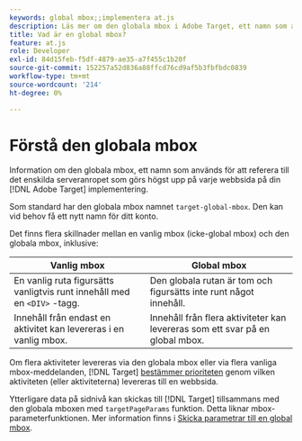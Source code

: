 ```yaml
---
keywords: global mbox;;implementera at.js
description: Läs mer om den globala mbox i Adobe Target, ett namn som används för att hänvisa till det enda serveranropet som gjordes högst upp på varje webbsida på din [!DNL Target] implementering.
title: Vad är en global mbox?
feature: at.js
role: Developer
exl-id: 84d15feb-f5df-4879-ae35-a7f455c1b20f
source-git-commit: 152257a52d836a88ffcd76cd9af5b3fbfbdc0839
workflow-type: tm+mt
source-wordcount: '214'
ht-degree: 0%

---
```


# Förstå den globala mbox

Information om den globala mbox, ett namn som används för att referera till det enskilda serveranropet som görs högst upp på varje webbsida på din [!DNL Adobe Target] implementering.

Som standard har den globala mbox namnet `target-global-mbox`. Den kan vid behov få ett nytt namn för ditt konto.

Det finns flera skillnader mellan en vanlig mbox (icke-global mbox) och den globala mbox, inklusive:

| Vanlig mbox | Global mbox |
|--- |--- |
| En vanlig ruta figursätts vanligtvis runt innehåll med en `<DIV>` -tagg. | Den globala rutan är tom och figursätts inte runt något innehåll. |
| Innehåll från endast en aktivitet kan levereras i en vanlig mbox. | Innehåll från flera aktiviteter kan levereras som ett svar på en global mbox. |

Om flera aktiviteter levereras via den globala mbox eller via flera vanliga mbox-meddelanden, [!DNL Target] [bestämmer prioriteten](/help/main/c-activities/priority.md#concept_1780C11FEA57440499F0047DD6900E0F) genom vilken aktiviteten (eller aktiviteterna) levereras till en webbsida.

Ytterligare data på sidnivå kan skickas till [!DNL Target] tillsammans med den globala mboxen med `targetPageParams` funktion. Detta liknar mbox-parameterfunktionen. Mer information finns i [Skicka parametrar till en global mbox](/help/main/c-implementing-target/c-implementing-target-for-client-side-web/t-mbox-download/c-understanding-global-mbox/pass-parameters-to-global-mbox.md#concept_33362A04146C4E3C8E7089B65F38B5E5).

